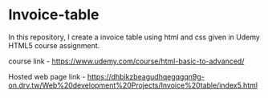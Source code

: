 # Invoice-table
In this repository, I create a invoice table using html and css given in Udemy HTML5 course assignment.

course link - https://www.udemy.com/course/html-basic-to-advanced/

Hosted web page link - https://dhbikzbeagudhqegqgqn9g-on.drv.tw/Web%20development%20Projects/Invoice%20table/index5.html
